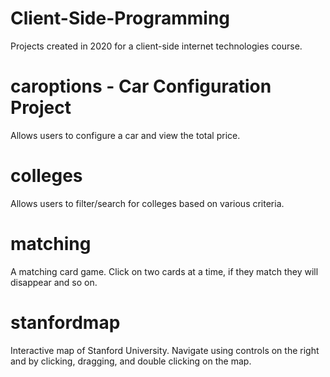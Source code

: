 # Client-Side-Programming

Projects created in 2020 for a client-side internet technologies course. 

# caroptions - Car Configuration Project
Allows users to configure a car and view the total price.

# colleges 
Allows users to filter/search for colleges based on various criteria.

# matching 
A matching card game. Click on two cards at a time, if they match they will disappear and so on.

# stanfordmap
Interactive map of Stanford University. Navigate using controls on the right and by clicking, dragging, and double clicking on the map.

